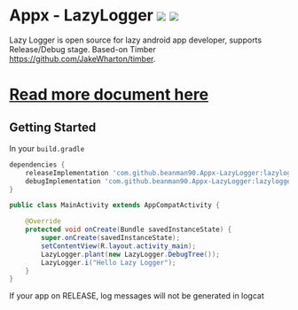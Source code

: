# Appx - LazyLogger [![](https://jitpack.io/v/beanman90/Appx-LazyLogger.svg)](https://jitpack.io/#beanman90/Appx-LazyLogger) [![](https://jitpack.io/v/beanman90/Appx-LazyLogger/month.svg)](https://jitpack.io/#beanman90/Appx-LazyLogger)
Lazy Logger is open source for lazy android app developer, supports Release/Debug stage. Based-on Timber https://github.com/JakeWharton/timber. 

# [Read more document here](https://github.com/JakeWharton/timber)

**Getting Started**
---
In your `build.gradle`
```groovy
dependencies {
    releaseImplementation 'com.github.beanman90.Appx-LazyLogger:lazylogger:1.0.0'
    debugImplementation 'com.github.beanman90.Appx-LazyLogger:lazylogger-noop:1.0.0'
}
```

```java
public class MainActivity extends AppCompatActivity {

    @Override
    protected void onCreate(Bundle savedInstanceState) {
        super.onCreate(savedInstanceState);
        setContentView(R.layout.activity_main);
        LazyLogger.plant(new LazyLogger.DebugTree());
        LazyLogger.i("Hello Lazy Logger");
    }
}

```

If your app on RELEASE, log messages will not be generated in logcat
